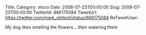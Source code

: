 Title: 
Category: micro
Date: 2008-07-23T00:00:00
Slug: 2008-07-23T00:00:00
TwitterId: 866175084
TweetUrl: https://twitter.com/mark_philpot/status/866175084
ReTweetUser: 

My dog likes smelling the flowers... then watering them